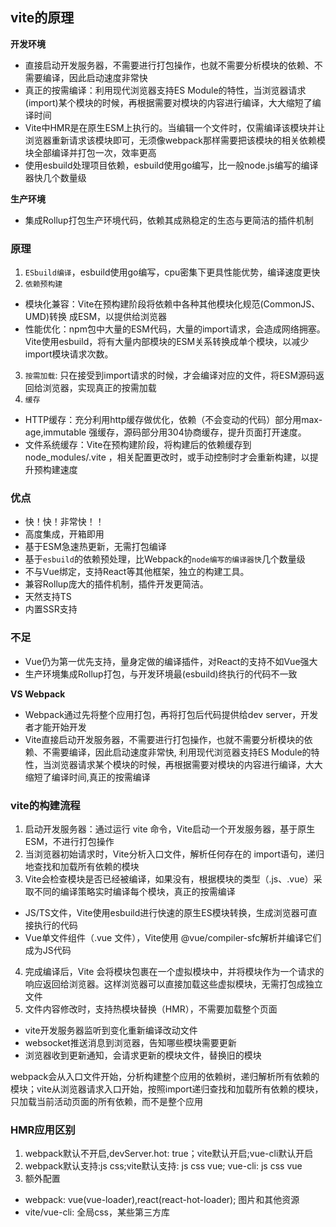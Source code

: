 ## vite的原理
**开发环境**
- 直接启动开发服务器，不需要进行打包操作，也就不需要分析模块的依赖、不需要编译，因此启动速度非常快
- 真正的按需编译：利用现代浏览器支持ES Module的特性，当浏览器请求(import)某个模块的时候，再根据需要对模块的内容进行编译，大大缩短了编译时间
- Vite中HMR是在原生ESM上执行的。当编辑一个文件时，仅需编译该模块并让浏览器重新请求该模块即可，无须像webpack那样需要把该模块的相关依赖模块全部编译并打包一次，效率更高
- 使用esbuild处理项目依赖，esbuild使用go编写，比一般node.js编写的编译器快几个数量级
  
**生产环境**
- 集成Rollup打包生产环境代码，依赖其成熟稳定的生态与更简洁的插件机制

### 原理
1. `ESbuild编译`，esbuild使用go编写，cpu密集下更具性能优势，编译速度更快
2. `依赖预构建`
  - 模块化兼容：Vite在预构建阶段将依赖中各种其他模块化规范(CommonJS、UMD)转换 成ESM，以提供给浏览器
  - 性能优化：npm包中大量的ESM代码，大量的import请求，会造成网络拥塞。Vite使用esbuild，将有大量内部模块的ESM关系转换成单个模块，以减少import模块请求次数。
3. `按需加载`: 只在接受到import请求的时候，才会编译对应的文件，将ESM源码返回给浏览器，实现真正的按需加载
4. `缓存`
  - HTTP缓存：充分利用http缓存做优化，依赖（不会变动的代码）部分用max-age,immutable 强缓存，源码部分用304协商缓存，提升页面打开速度。
  - 文件系统缓存：Vite在预构建阶段，将构建后的依赖缓存到node_modules/.vite ，相关配置更改时，或手动控制时才会重新构建，以提升预构建速度

### 优点
  - 快！快！非常快！！
  - 高度集成，开箱即用
  - 基于ESM急速热更新，无需打包编译
  - 基于`esbuild`的依赖预处理，比Webpack的`node编写的编译器快`几个数量级
  - 不与Vue绑定，支持React等其他框架，独立的构建工具。
  - 兼容Rollup庞大的插件机制，插件开发更简洁。
  - 天然支持TS
  - 内置SSR支持
  
### 不足
  - Vue仍为第一优先支持，量身定做的编译插件，对React的支持不如Vue强大
  - 生产环境集成Rollup打包，与开发环境最(esbuild)终执行的代码不一致

**VS Webpack**
- Webpack通过先将整个应用打包，再将打包后代码提供给dev server，开发者才能开始开发
- Vite直接启动开发服务器，不需要进行打包操作，也就不需要分析模块的依赖、不需要编译，因此启动速度非常快, 利用现代浏览器支持ES Module的特性，当浏览器请求某个模块的时候，再根据需要对模块的内容进行编译，大大缩短了编译时间,真正的按需编译

### vite的构建流程
1. 启动开发服务器：通过运行 vite 命令，Vite启动一个开发服务器，基于原生ESM，不进行打包操作
2. 当浏览器初始请求时，Vite分析入口文件，解析任何存在的 import语句，递归地查找和加载所有依赖的模块
3. Vite会检查模块是否已经被编译，如果没有，根据模块的类型（.js、.vue）采取不同的编译策略实时编译每个模块，真正的按需编译
  - JS/TS文件，Vite使用esbuild进行快速的原生ES模块转换，生成浏览器可直接执行的代码
  - Vue单文件组件（.vue 文件），Vite使用 @vue/compiler-sfc解析并编译它们成为JS代码
4. 完成编译后，Vite 会将模块包裹在一个虚拟模块中，并将模块作为一个请求的响应返回给浏览器。这样浏览器可以直接加载这些虚拟模块，无需打包成独立文件
5. 文件内容修改时，支持热模块替换（HMR），不需要加载整个页面
  - vite开发服务器监听到变化重新编译改动文件
  - websocket推送消息到浏览器，告知哪些模块需要更新
  - 浏览器收到更新通知，会请求更新的模块文件，替换旧的模块

webpack会从入口文件开始，分析构建整个应用的依赖树，递归解析所有依赖的模块；vite从浏览器请求入口开始，按照import递归查找和加载所有依赖的模块，只加载当前活动页面的所有依赖，而不是整个应用


### HMR应用区别
1. webpack默认不开启,devServer.hot: true；vite默认开启;vue-cli默认开启
2. webpack默认支持:js css;vite默认支持: js css vue; vue-cli: js css vue
3. 额外配置
  - webpack: vue(vue-loader),react(react-hot-loader); 图片和其他资源
  - vite/vue-cli: 全局css，某些第三方库